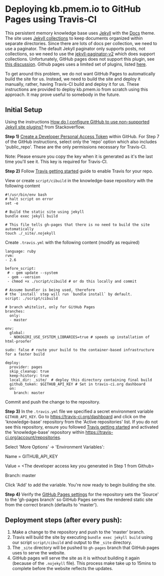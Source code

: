 # Deploying kb.pmem.io to GitHub Pages using Travis-CI



This persistent memory knowledge base uses [Jekyll](https://jekyllrb.com/) with the [Docs](https://themeforest.net/item/docs-responsive-documentation-manual-jekyll-theme/21131076) theme. The site uses [Jekyll collections](https://jekyllrb.com/docs/step-by-step/09-collections/) to keep documents organized within separate directories. Since there are lots of docs per collection, we need to use a paginator. The default Jekyll paginator only supports posts, not collections, so we need to use the [jekyll-paginator-v2](https://github.com/sverrirs/jekyll-paginate-v2) which does support collections. Unfortunately, GitHub pages does not support this plugin, see [this discussion](https://github.com/sverrirs/jekyll-paginate-v2/issues/9). Github pages uses a limited set of plugins, listed [here](https://pages.github.com/versions/). 

To get around this problem, we do not want GitHub Pages to automatically build the site for us. Instead, we need to build the site and deploy it manually, rather, having Travis-CI build and deploy it for us. These instructions are provided to deploy kb.pmem.io from scratch using this approach. It may prove useful to somebody in the future.

## Initial Setup

Using the instructions [How do I configure GitHub to use non-supported Jekyll site plugins?](https://stackoverflow.com/questions/28249255/how-do-i-configure-github-to-use-non-supported-jekyll-site-plugins) from Stackoverflow. 

**Step 1)** [Create a Developer Personal Access Token](https://help.github.com/en/github/authenticating-to-github/creating-a-personal-access-token-for-the-command-line) within GitHub. For Step 7 of the GitHub instructions, select only the 'repo' option which also includes 'public_repo'. These are the only permissions necessary for Travis-CI.

Note: Please ensure you copy the key when it is generated as it's the last time you'll see it. This key is required for Travis-CI.

**Step 2)** Follow [Travis getting started](https://docs.travis-ci.com/user/getting-started/) guide to enable Travis for your repo. 

View or create `script/cibuild` in the knowledge-base repository with the following content

```
#!/usr/bin/env bash
# halt script on error
set -e

# Build the static site using jekyll
bundle exec jekyll build

# This file tells gh-pages that there is no need to build the site automatically
touch ./_site/.nojekyll
```

Create `.travis.yml` with the following content (modify as required)

```
language: ruby
rvm:
- 2.6

before_script:
 # - gem update --system
 - gem --version
 - chmod +x ./script/cibuild # or do this locally and commit

# Assume bundler is being used, therefore
# the `install` step will run `bundle install` by default.
script: ./script/cibuild

# branch whitelist, only for GitHub Pages
branches:
  only:
  - master

env:
  global:
  - NOKOGIRI_USE_SYSTEM_LIBRARIES=true # speeds up installation of html-proofer

sudo: false # route your build to the container-based infrastructure for a faster build

deploy:
  provider: pages
  skip_cleanup: true
  keep-history: true
  local_dir: _site/  # deploy this directory containing final build
  github_token: $GITHUB_API_KEY # Set in travis-ci.org dashboard
  on:
    branch: master
```

Commit and push the change to the repository.

**Step 3)** In the `.travis.yml` file we specified a secret environment variable `GITHUB_API_KEY`. Go to https://travis-ci.org/dashboard and click on the 'knowledge-base' repository from the 'Active repositories' list. If you do not see this repository, ensure you followed [Travis getting started](https://docs.travis-ci.com/user/getting-started/) and activated the 'knowledge-base' repository within https://travis-ci.org/account/repositories. 

Select 'More Options' -> 'Environment Variables':

Name = GITHUB_API_KEY

Value = <The developer access key you generated in Step 1 from Github>

Branch: master

Click 'Add' to add the variable. You're now ready to begin building the site.

**Step 4)** Verify the [GitHub Pages settings](https://github.com/pmem/knowledge-base/settings) for the repository sets the 'Source' to the 'gh-pages branch' so GitHub Pages serves the rendered static site from the correct branch (defaults to 'master'). 

## Deployment steps (after every push):

1. Make a change to the repository and push to the 'master' branch.
2. Travis will build the site by executing `bundle exec jekyll build` using our script `script/cibuild` and output to the `_site` directory.
3. The `_site` directory will be pushed to `gh-pages` branch that GitHub pages uses to serve the website.
4. GitHub pages will serve the site as it is without building it again (because of the `.nojekyll` file). This process make take up to 15mins to complete before the website reflects the updates.